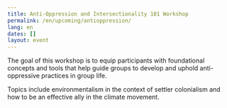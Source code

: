 ```yaml
---
title: Anti-Oppression and Intersectionality 101 Workshop
permalink: /en/upcoming/antioppression/
lang: en
dates: []
layout: event
---
```

The goal of this workshop is to equip participants with foundational concepts and tools that help guide groups to develop and uphold anti-oppressive practices in group life.

Topics include environmentalism in the context of settler colonialism and how to be an effective ally in the climate movement.